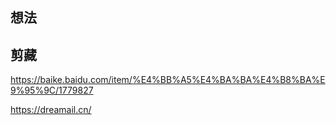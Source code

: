 ## 想法



## 剪藏

https://baike.baidu.com/item/%E4%BB%A5%E4%BA%BA%E4%B8%BA%E9%95%9C/1779827

https://dreamail.cn/

